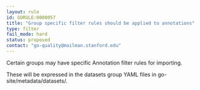 ```yaml
---
layout: rule
id: GORULE:0000057
title: "Group specific filter rules should be applied to annotations"
type: filter
fail_mode: hard
status: proposed
contact: "go-quality@mailman.stanford.edu"
---
```


Certain groups may have specific Annotation filter rules for importing.

These will be expressed in the datasets group YAML files in go-site/metadata/datasets/.
